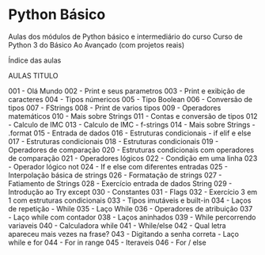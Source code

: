 # Python Básico
Aulas dos módulos de Python básico e intermediário do curso Curso de Python 3 do Básico Ao Avançado (com projetos reais)

Índice das aulas

AULAS    TITULO

001 -    Olá Mundo
002 -    Print e seus parametros
003 -    Print e exibição de caracteres
004 -    Tipos númericos
005 -    Tipo Boolean
006 -    Conversão de tipos
007 -    FStrings
008 -    Print de varios tipos
009 -    Operadores matemáticos
010 -    Mais sobre Strings
011 -    Contas e conversão de tipos
012 -    Calculo de IMC
013 -    Calculo de IMC - f-strings
014 -    Mais sobre Strings - .format
015 -    Entrada de dados
016 -    Estruturas condicionais - if elif e else
017 -    Estruturas condicionais
018 -    Estruturas condicionais
019 -    Operadores de comparação
020 -    Estruturas condicionais com operadores de comparação
021 -    Operadores lógicos
022 -    Condição em uma linha
023 -    Operador lógico not
024 -    If e else com diferentes entradas
025 -    Interpolação básica de strings
026 -    Formatação de strings
027 -    Fatiamento de Strings
028 -    Exercício entrada de dados String
029 -    Introdução ao Try except
030 -    Constantes
031 -    Flags
032 -    Exercício 3 em 1 com estruturas condicionais
033 -    Tipos imutáveis e built-in
034 -    Laços de repetição - While
035 -    Laço While
036 -    Operadores de atribuição
037 -    Laço while com contador
038 -    Laços aninhados
039 -    While percorrendo variaveis
040 -    Calculadora while
041 -    While/else
042 -    Qual letra apareceu mais vezes na frase?
043 -    Digitando a senha correta - Laço while e for
044 -    For in range
045 -    Iteraveis
046 -    For / else
